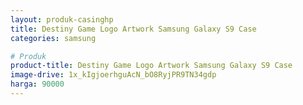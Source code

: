 ```yaml
---
layout: produk-casinghp
title: Destiny Game Logo Artwork Samsung Galaxy S9 Case
categories: samsung

# Produk
product-title: Destiny Game Logo Artwork Samsung Galaxy S9 Case
image-drive: 1x_kIgjoerhguAcN_bO8RyjPR9TN34gdp
harga: 90000
---
```

